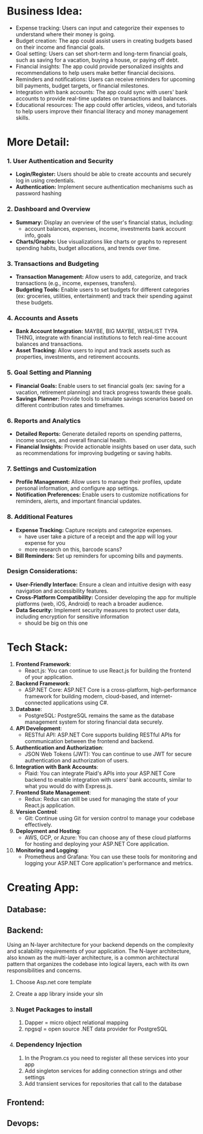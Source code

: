 

# Business Idea:

- Expense tracking: Users can input and categorize their expenses to understand where their money is going.
- Budget creation: The app could assist users in creating budgets based on their income and financial goals.
- Goal setting: Users can set short-term and long-term financial goals, such as saving for a vacation, buying a house, or paying off debt.
- Financial insights: The app could provide personalized insights and recommendations to help users make better financial decisions.
- Reminders and notifications: Users can receive reminders for upcoming bill payments, budget targets, or financial milestones.
- Integration with bank accounts: The app could sync with users' bank accounts to provide real-time updates on transactions and balances.
- Educational resources: The app could offer articles, videos, and tutorials to help users improve their financial literacy and money management skills.

# More Detail:

### 1. **User Authentication and Security**

- **Login/Register:** Users should be able to create accounts and securely log in using credentials.
- **Authentication:** Implement secure authentication mechanisms such as password hashing

### 2. **Dashboard and Overview**

- **Summary:** Display an overview of the user's financial status, including:
  - account balances, expenses, income, investments bank account info, goals
- **Charts/Graphs:** Use visualizations like charts or graphs to represent spending habits, budget allocations, and trends over time.

### 3. **Transactions and Budgeting**

- **Transaction Management:** Allow users to add, categorize, and track transactions (e.g., income, expenses, transfers).
- **Budgeting Tools:** Enable users to set budgets for different categories (ex: groceries, utilities, entertainment) and track their spending against these budgets.

### 4. **Accounts and Assets**

- **Bank Account Integration:** MAYBE, BIG MAYBE, WISHLIST TYPA THING, integrate with financial institutions to fetch real-time account balances and transactions.
- **Asset Tracking:** Allow users to input and track assets such as properties, investments, and retirement accounts.

### 5. **Goal Setting and Planning**

- **Financial Goals:** Enable users to set financial goals (ex: saving for a vacation, retirement planning) and track progress towards these goals.
- **Savings Planner:** Provide tools to simulate savings scenarios based on different contribution rates and timeframes.

### 6. **Reports and Analytics**

- **Detailed Reports:** Generate detailed reports on spending patterns, income sources, and overall financial health.
- **Financial Insights:** Provide actionable insights based on user data, such as recommendations for improving budgeting or saving habits.

### 7. **Settings and Customization**

- **Profile Management:** Allow users to manage their profiles, update personal information, and configure app settings.
- **Notification Preferences:** Enable users to customize notifications for reminders, alerts, and important financial updates.

### 8. **Additional Features**

- **Expense Tracking:** Capture receipts and categorize expenses.
  - have user take a picture of a receipt and the app will log your expense for you
  - more research on this, barcode scans?
- **Bill Reminders:** Set up reminders for upcoming bills and payments.

### Design Considerations:

- **User-Friendly Interface:** Ensure a clean and intuitive design with easy navigation and accessibility features.
- **Cross-Platform Compatibility:** Consider developing the app for multiple platforms (web, iOS, Android) to reach a broader audience.
- **Data Security:** Implement security measures to protect user data, including encryption for sensitive information
  - should be big on this one

# Tech Stack:

1. **Frontend Framework**:
   - React.js: You can continue to use React.js for building the frontend of your application.
2. **Backend Framework**:
   - ASP.NET Core: ASP.NET Core is a cross-platform, high-performance framework for building modern, cloud-based, and internet-connected applications using C#.
3. **Database**:
   - PostgreSQL: PostgreSQL remains the same as the database management system for storing financial data securely.
4. **API Development**:
   - RESTful API: ASP.NET Core supports building RESTful APIs for communication between the frontend and backend.
5. **Authentication and Authorization**:
   - JSON Web Tokens (JWT): You can continue to use JWT for secure authentication and authorization of users.
6. **Integration with Bank Accounts**:
   - Plaid: You can integrate Plaid's APIs into your ASP.NET Core backend to enable integration with users' bank accounts, similar to what you would do with Express.js.
7. **Frontend State Management**:
   - Redux: Redux can still be used for managing the state of your React.js application.
8. **Version Control**:
   - Git: Continue using Git for version control to manage your codebase effectively.
9. **Deployment and Hosting**:
   - AWS, GCP, or Azure: You can choose any of these cloud platforms for hosting and deploying your ASP.NET Core application.
10. **Monitoring and Logging**:
    - Prometheus and Grafana: You can use these tools for monitoring and logging your ASP.NET Core application's performance and metrics.

# Creating App:

## Database:



## Backend:

Using an N-layer architecture for your backend depends on the complexity and scalability requirements of your application. The N-layer architecture, also known as the multi-layer architecture, is a common architectural pattern that organizes the codebase into logical layers, each with its own responsibilities and concerns. 

1. Choose Asp.net core template

2. Create a app library inside your sln

3. ### Nuget Packages to install

   1. Dapper = micro object relational mapping
   2. npgsql = open source .NET data provider for PostgreSQL

4. ### Dependency Injection

   1. In the Program.cs you need to register all these services into your app
   2. Add singleton services for adding connection strings and other settings
   3. Add transient services for repositories that call to the database

## Frontend:



## Devops: